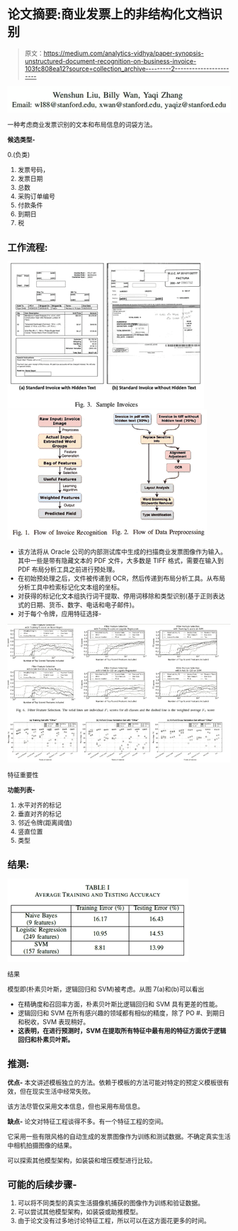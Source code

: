 # 论文摘要:商业发票上的非结构化文档识别

> 原文：<https://medium.com/analytics-vidhya/paper-synopsis-unstructured-document-recognition-on-business-invoice-103fc808ea12?source=collection_archive---------2----------------------->

![](img/6a06755cd5edd92c193a8250007abe75.png)

一种考虑商业发票识别的文本和布局信息的词袋方法。

**候选类型-**

0.(负类)

1.  发票号码，
2.  发票日期
3.  总数
4.  采购订单编号
5.  付款条件
6.  到期日
7.  税

## 工作流程:

![](img/0cbb7127532fd6db5f8dbf8e667cd1ec.png)![](img/877854fbc5f9e59a565bb05a4a64c995.png)

*   该方法将从 Oracle 公司的内部测试库中生成的扫描商业发票图像作为输入。其中一些是带有隐藏文本的 PDF 文件，大多数是 TIFF 格式，需要在输入到 PDF 布局分析工具之前进行预处理。
*   在初始预处理之后，文件被传递到 OCR，然后传递到布局分析工具。从布局分析工具中检索标记化文本组的坐标。
*   对获得的标记化文本组执行词干提取、停用词移除和类型识别(基于正则表达式的日期、货币、数字、电话和电子邮件)。
*   对于每个令牌，应用特征选择-

![](img/4121cee3200266baf38434ab96db7c93.png)

特征重要性

**功能列表-**

1.  水平对齐的标记
2.  垂直对齐的标记
3.  邻近令牌(距离阈值)
4.  竖直位置
5.  类型

## 结果:

![](img/0e496067e092230634f5e8b36e36b9e2.png)

结果

模型即(朴素贝叶斯，逻辑回归和 SVM)被考虑。从图 7(a)和(b)可以看出

*   在精确度和召回率方面，朴素贝叶斯比逻辑回归和 SVM 具有更差的性能。
*   逻辑回归和 SVM 在所有感兴趣的领域都有相似的精度，除了 PO #、到期日和税收，SVM 表现稍好。
*   **这表明，在进行预测时，SVM 在提取所有特征中最有用的特征方面优于逻辑回归和朴素贝叶斯。**

## 推测:

**优点-** 本文讲述模板独立的方法。依赖于模板的方法可能对特定的预定义模板很有效，但在现实生活中经常失败。

该方法尽管仅采用文本信息，但也采用布局信息。

**缺点-** 论文对特征工程谈得不多。有一个特征工程的空间。

它采用一些有限风格的自动生成的发票图像作为训练和测试数据。不确定真实生活中相机拍摄图像的结果。

可以探索其他模型架构，如装袋和增压模型进行比较。

## **可能的后续步骤-**

1.  可以将不同类型的真实生活摄像机捕获的图像作为训练和验证数据。
2.  可以尝试其他模型架构，如装袋或助推模型。
3.  由于论文没有过多地讨论特征工程，所以可以在这方面花更多的时间。